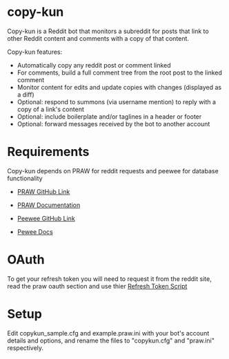 # copy-kun

Copy-kun is a Reddit bot that monitors a subreddit for posts that link to other Reddit content and comments with a copy of that content.

Copy-kun features:
  * Automatically copy any reddit post or comment linked
  * For comments, build a full comment tree from the root post to the linked comment
  * Monitor content for edits and update copies with changes (displayed as a diff)
  * Optional: respond to summons (via username mention) to reply with a copy of a link's content
  * Optional: include boilerplate and/or taglines in a header or footer
  * Optional: forward messages received by the bot to another account
  

# Requirements

Copy-kun depends on PRAW for reddit requests and peewee for database functionality

 * [PRAW GitHub Link](https://github.com/praw-dev/praw)

 * [PRAW Documentation](https://praw.readthedocs.io/en/v3.4.0/index.html)

 * [Peewee GitHub Link](https://github.com/coleifer/peewee)

 * [Pewee Docs](http://docs.peewee-orm.com/en/latest)
 
# OAuth

To get your refresh token you will need to request it from the reddit site, read the praw oauth section and use thier [Refresh Token Script](http://praw.readthedocs.io/en/latest/tutorials/refresh_token.html#refresh-token) 

# Setup

Edit copykun_sample.cfg and example.praw.ini with your bot's account details and options, and rename the files to "copykun.cfg" and "praw.ini" respectively.
